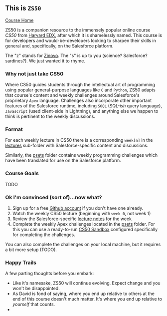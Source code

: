 ## This is `ZS50`

[Course Home](https://alpha-bytes.github.io/zs50-content)

ZS50 is a companion resource to the immensely popular online course *CS50* from [Harvard EDX](https://www.edx.org/course/cs50s-introduction-computer-science-harvardx-cs50x), after which it is shamelessly named. This course is for developers and would-be-developers looking to sharpen their skills in general and, specifically, on the Salesforce platform. 

The "z" stands for [Zinovo](https://www.zinovo.com/). The "s" is up to you (science? Salesforce? sardines?). We just wanted it to rhyme. 

### Why not just take CS50
Where CS50 guides students through the intellectual art of programming using popular general-purpose languages like `C` and `Python`, ZS50 adapts that course's content and weekly challenges around Salesforce's proprietary `Apex` language. Challenges also incorporate other important features of the Salesforce runtime, including `SOQL` (SQL-*ish* query language), `Javascript` (used client-side in Lightning), and anything else we happen to think is pertinent to the weekly discussions. 

### Format
For each weekly lecture in CS50 there is a corresponding `week[n]` in the [lectures](lectures/list.md) sub-folder with Salesforce-specific content and discussions. 

Similarly, the [psets](psets/list.md) folder contains weekly programming challenges which have been translated for use on the Salesforce platform. 

### Course Goals
TODO

### Ok I'm convinced (sort of)...now what?
1. Sign up for a free [Github account](https://github.com/join) if you don't have one already.
2. Watch the weekly CS50 lecture (beginning with `week 0`, not week 1)
3. Review the Salesforce-specific [lecture notes](./lectures/list.md) for the week
4. Complete the weekly Apex challenges located in the [psets](./psets/list.md) folder. For this you can use a ready-to-run
[CS50 Sandbox](https://sandbox.cs50.io/?name=ZS50_0.2&script=mkdir%20classes%20%26%26%20npm%20i%20git%2Bhttps%3A%2F%2Fgithub.com%2Falpha-bytes%2Fzs50.git%20%26%26%20npm%20link%20.%2Fnode_modules%2Fzs50&window=editor&window=terminal) configured specifically for completing the challenges. 

You can also complete the challenges on your local machine, but it requires a bit more setup (TODO). 

### Happy Trails
A few parting thoughts before you embark: 
- Like it's namesake, ZS50 will continue evolving. Expect change and you won't be disappointed. 
- As David is fond of saying, where you end up relative to others at the end of this course doesn't much matter. It's where you end up relative to *yourself* that counts. 
- 
